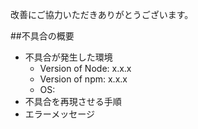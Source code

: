 改善にご協力いただきありがとうございます。

##不具合の概要
- 不具合が発生した環境
    - Version of Node: x.x.x
    - Version of npm: x.x.x
    - OS:
- 不具合を再現させる手順
- エラーメッセージ
